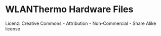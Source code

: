 # WLANThermo Hardware Files

Licenz: Creative Commons - Attribution - Non-Commercial - Share Alike license
